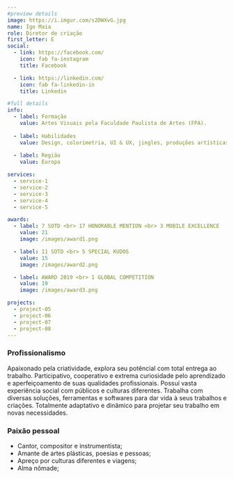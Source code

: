 ```yaml
---
#preview details
image: https://i.imgur.com/s2DWXvG.jpg
name: Igo Maia
role: Diretor de criação
first_letter: E
social:
  - link: https://facebook.com/
    icon: fab fa-instagram
    title: Facebook

  - link: https://linkedin.com/
    icon: fab fa-linkedin-in
    title: Linkedin

#full details
info:
  - label: Formação
    value: Artes Visuais pela Faculdade Paulista de Artes (FPA).
  
  - label: Habilidades
    value: Design, colorimetria, UI & UX, jingles, produções artísticas, gestão e criação de campanhas.
  
  - label: Região
    value: Europa

services: 
  - service-1
  - service-2
  - service-3
  - service-4
  - service-5

awards:
  - label: 7 SOTD <br> 17 HONORABLE MENTION <br> 3 MOBILE EXCELLENCE
    value: 21
    image: /images/award1.png

  - label: 11 SOTD <br> 5 SPECIAL KUDOS
    value: 15
    image: /images/award2.png

  - label: AWARD 2019 <br> 1 GLOBAL COMPETITION
    value: 19
    image: /images/award3.png

projects: 
  - project-05
  - project-06
  - project-07
  - project-08
---
```


### Profissionalismo

Apaixonado pela criatividade, explora seu potêncial com total entrega ao trabalho. Participativo, cooperativo e extrema curiosidade pelo aprendizado e aperfeiçoamento de suas qualidades profissionais. Possuí vasta experiência social com públicos e culturas diferentes. Trabalha com diversas soluções, ferramentas e softwares para dar vida à seus trabalhos e criações. Totalmente adaptativo e dinâmico para projetar seu trabalho em novas necessidades.


### Paixão pessoal
- Cantor, compositor e instrumentista;
- Amante de artes plásticas, poesias e pessoas;
- Apreço por culturas diferentes e viagens;
- Alma nômade;